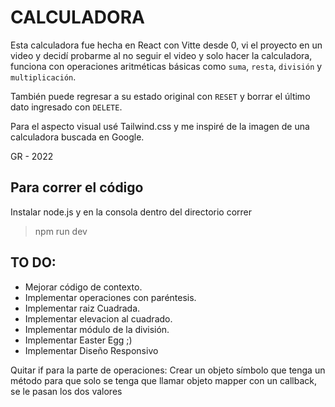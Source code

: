 # CALCULADORA

Esta calculadora fue hecha en React con Vitte desde 0, vi el proyecto en un video
y decidí probarme al no seguir el video y solo hacer la calculadora, funciona
con operaciones aritméticas básicas como `suma`, `resta`, `división` y `multiplicación`.

También puede regresar a su estado original con `RESET` y borrar el último dato
ingresado con `DELETE`.

Para el aspecto visual usé Tailwind.css y me inspiré de la imagen de una calculadora 
buscada en Google.

GR - 2022

## Para correr el código

Instalar node.js y en la consola dentro del directorio correr

> npm run dev

## TO DO:

- Mejorar código de contexto.
- Implementar operaciones con paréntesis.
- Implementar raiz Cuadrada.
- Implementar elevacion al cuadrado.
- Implementar módulo de la división.
- Implementar Easter Egg ;)
- Implementar Diseño Responsivo

Quitar if para la parte de operaciones:
    Crear un objeto símbolo que tenga un método para que solo se tenga que llamar
    objeto mapper con un callback, se le pasan los dos valores